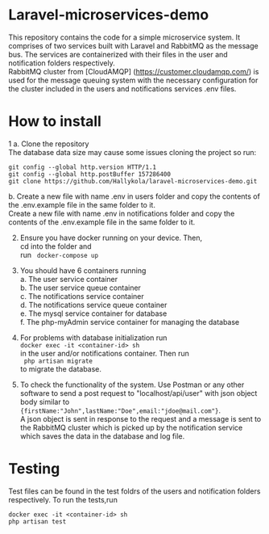 # Laravel-microservices-demo

This repository contains the code for a simple microservice system. It comprises of two services built with Laravel and RabbitMQ as the message bus. The services are containerized with their files in the user and notification folders respectively.  
RabbitMQ cluster from [CloudAMQP] (https://customer.cloudamqp.com/) is used for the message queuing system with the necessary configuration for the cluster included in the users and notifications services .env files.

# How to install  
1 a. Clone the repository  
The database data size may  cause some issues cloning the project so run:  
```
git config --global http.version HTTP/1.1
git config --global http.postBuffer 157286400
git clone https://github.com/Hallykola/laravel-microservices-demo.git
```
b. Create a new file with name .env in users  folder and copy the contents of the .env.example file in the same folder to it.  
 Create a new file with name .env in notifications  folder and copy the contents of the .env.example file in the same folder to it.

2. Ensure you have docker running on your device. Then,  
cd into the folder and  
 run
``` docker-compose up```

3. You should have 6 containers running  
 a. The user service container  
 b. The user service queue container  
 c. The notifications service container  
 d. The notifications service queue container   
 e. The mysql service container for database  
 f. The php-myAdmin service container for managing the database

4. For problems with database initialization run   
``` docker exec -it <container-id> sh ```  
in the user and/or notifications container. Then run  
``` php artisan migrate```  
to migrate the database. 

5.  To check the functionality of the system. Use Postman or any other software to send a post request to "localhost/api/user" with json object body similar to   
```{firstName:"John",lastName:"Doe",email:"jdoe@mail.com"}```.  
A json object is sent in response to the request and a message is sent to the RabbitMQ cluster which is picked up by the notification service which saves the data in the database and log file.
# Testing
Test files can be found in the test foldrs of the users and notification folders respectively. 
To run the tests,run   
```
docker exec -it <container-id> sh 
php artisan test
```
